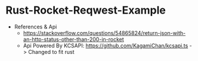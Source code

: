 # Rust-Rocket-Reqwest-Example
* References & Api
    * https://stackoverflow.com/questions/54865824/return-json-with-an-http-status-other-than-200-in-rocket
    * Api Powered By KCSAPI: https://github.com/KagamiChan/kcsapi.ts -> Changed to fit rust